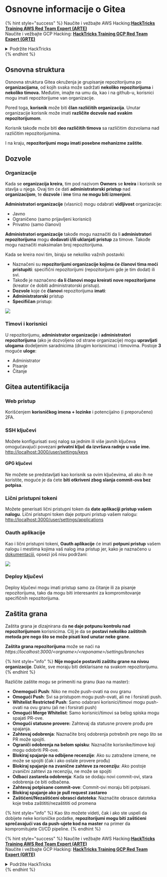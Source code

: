 # Osnovne informacije o Gitea

{% hint style="success" %}
Naučite i vežbajte AWS Hacking:<img src="/.gitbook/assets/image.png" alt="" data-size="line">[**HackTricks Training AWS Red Team Expert (ARTE)**](https://training.hacktricks.xyz/courses/arte)<img src="/.gitbook/assets/image.png" alt="" data-size="line">\
Naučite i vežbajte GCP Hacking: <img src="/.gitbook/assets/image (2).png" alt="" data-size="line">[**HackTricks Training GCP Red Team Expert (GRTE)**<img src="/.gitbook/assets/image (2).png" alt="" data-size="line">](https://training.hacktricks.xyz/courses/grte)

<details>

<summary>Podržite HackTricks</summary>

* Pogledajte [**planove pretplate**](https://github.com/sponsors/carlospolop)!
* **Pridružite se** 💬 [**Discord grupi**](https://discord.gg/hRep4RUj7f) ili [**telegram grupi**](https://t.me/peass) ili **pratite** nas na **Twitteru** 🐦 [**@hacktricks\_live**](https://twitter.com/hacktricks\_live)**.**
* **Delite hakovanje trikove podnošenjem PR-ova na** [**HackTricks**](https://github.com/carlospolop/hacktricks) i [**HackTricks Cloud**](https://github.com/carlospolop/hacktricks-cloud) github repozitorijume.

</details>
{% endhint %}

## Osnovna struktura

Osnovna struktura Gitea okruženja je grupisanje repozitorijuma po **organizacijama**, od kojih svaka može sadržati **nekoliko repozitorijuma** i **nekoliko timova.** Međutim, imajte na umu da, kao i na github-u, korisnici mogu imati repozitorijume van organizacije.

Pored toga, **korisnik** može biti **član** **različitih organizacija**. Unutar organizacije korisnik može imati **različite dozvole nad svakim repozitorijumom**.

Korisnik takođe može biti **deo različitih timova** sa različitim dozvolama nad različitim repozitorijumima.

I na kraju, **repozitorijumi mogu imati posebne mehanizme zaštite**.

## Dozvole

### Organizacije

Kada se **organizacija kreira**, tim pod nazivom **Owners** se **kreira** i korisnik se stavlja u njega. Ovaj tim će dati **administratorski pristup** nad **organizacijom**, te **dozvole** i **ime** tima **ne mogu biti izmenjeni**.

**Administratori organizacije** (vlasnici) mogu odabrati **vidljivost** organizacije:

* Javno
* Ograničeno (samo prijavljeni korisnici)
* Privatno (samo članovi)

**Administratori organizacije** takođe mogu naznačiti da li **administratori repozitorijuma** mogu **dodavati i/ili uklanjati pristup** za timove. Takođe mogu naznačiti maksimalan broj repozitorijuma.

Kada se kreira novi tim, biraju se nekoliko važnih postavki:

* Naznačeni su **repozitorijumi organizacije kojima će članovi tima moći pristupiti**: specifični repozitorijumi (repozitorijumi gde je tim dodat) ili svi.
* Takođe je naznačeno **da li članovi mogu kreirati nove repozitorijume** (kreator će dobiti administratorski pristup).
* **Dozvole** koje će **članovi** repozitorijuma **imati**:
* **Administratorski** pristup
* **Specifičan** pristup:

![](<../../.gitbook/assets/image (118).png>)

### Timovi i korisnici

U repozitorijumu, **administrator organizacije** i **administratori repozitorijuma** (ako je dozvoljeno od strane organizacije) mogu **upravljati ulogama** dodeljenim saradnicima (drugim korisnicima) i timovima. Postoje **3** moguće **uloge**:

* Administrator
* Pisanje
* Čitanje

## Gitea autentifikacija

### Web pristup

Korišćenjem **korisničkog imena + lozinke** i potencijalno (i preporučeno) 2FA.

### **SSH ključevi**

Možete konfigurisati svoj nalog sa jednim ili više javnih ključeva omogućavajući povezani **privatni ključ da izvršava radnje u vaše ime.** [http://localhost:3000/user/settings/keys](http://localhost:3000/user/settings/keys)

#### **GPG ključevi**

Ne možete se predstavljati kao korisnik sa ovim ključevima, ali ako ih ne koristite, moguće je da ćete **biti otkriveni zbog slanja commit-ova bez potpisa**.

### **Lični pristupni tokeni**

Možete generisati lični pristupni token da **date aplikaciji pristup vašem nalogu**. Lični pristupni token daje potpuni pristup vašem nalogu: [http://localhost:3000/user/settings/applications](http://localhost:3000/user/settings/applications)

### Oauth aplikacije

Kao i lični pristupni tokeni, **Oauth aplikacije** će imati **potpuni pristup** vašem nalogu i mestima kojima vaš nalog ima pristup jer, kako je naznačeno u [dokumentaciji](https://docs.gitea.io/en-us/oauth2-provider/#scopes), opsezi još nisu podržani:

![](<../../.gitbook/assets/image (194).png>)

### Deploy ključevi

Deploy ključevi mogu imati pristup samo za čitanje ili za pisanje repozitorijuma, tako da mogu biti interesantni za kompromitovanje specifičnih repozitorijuma.

## Zaštita grana

Zaštita grana je dizajnirana da **ne daje potpunu kontrolu nad repozitorijumom** korisnicima. Cilj je da se **postavi nekoliko zaštitnih metoda pre nego što se može pisati kod unutar neke grane**.

**Zaštita grana repozitorijuma** može se naći na _https://localhost:3000/\<orgname>/\<reponame>/settings/branches_

{% hint style="info" %}
**Nije moguće postaviti zaštitu grane na nivou organizacije**. Dakle, sve moraju biti deklarisane na svakom repozitorijumu.
{% endhint %}

Različite zaštite mogu se primeniti na granu (kao na master):

* **Onemogući Push**: Niko ne može push-ovati na ovu granu
* **Omogući Push**: Svi sa pristupom mogu push-ovati, ali ne i forsirati push.
* **Whitelist Restricted Push**: Samo odabrani korisnici/timovi mogu push-ovati na ovu granu (ali ne i forsirati push)
* **Omogući Merge Whitelist**: Samo korisnici/timovi sa belog spiska mogu spajati PR-ove.
* **Omogući statusne provere:** Zahtevaj da statusne provere prođu pre spajanja.
* **Zahtevaj odobrenja**: Naznačite broj odobrenja potrebnih pre nego što se PR može spojiti.
* **Ograniči odobrenja na belom spisku**: Naznačite korisnike/timove koji mogu odobriti PR-ove.
* **Blokiraj spajanje na odbijene recenzije**: Ako su zatražene izmene, ne može se spojiti (čak i ako ostale provere prođu)
* **Blokiraj spajanje na zvanične zahteve za recenziju**: Ako postoje zvanični zahtevi za recenziju, ne može se spojiti
* **Odbaci zastarela odobrenja**: Kada se dodaju novi commit-ovi, stara odobrenja će biti odbačena.
* **Zahtevaj potpisane commit-ove**: Commit-ovi moraju biti potpisani.
* **Blokiraj spajanje ako je pull request zastareo**
* **Zaštićeni/Nezaštićeni obrasci datoteka**: Naznačite obrasce datoteka koje treba zaštititi/nezaštititi od promena

{% hint style="info" %}
Kao što možete videti, čak i ako ste uspeli da dobijete neke korisničke podatke, **repozitorijumi mogu biti zaštićeni sprečavajući vas da push-ujete kod na master** na primer da kompromitujete CI/CD pipeline.
{% endhint %}

{% hint style="success" %}
Naučite i vežbajte AWS Hacking:<img src="/.gitbook/assets/image.png" alt="" data-size="line">[**HackTricks Training AWS Red Team Expert (ARTE)**](https://training.hacktricks.xyz/courses/arte)<img src="/.gitbook/assets/image.png" alt="" data-size="line">\
Naučite i vežbajte GCP Hacking: <img src="/.gitbook/assets/image (2).png" alt="" data-size="line">[**HackTricks Training GCP Red Team Expert (GRTE)**<img src="/.gitbook/assets/image (2).png" alt="" data-size="line">](https://training.hacktricks.xyz/courses/grte)

<details>

<summary>Podržite HackTricks</summary>

* Pogledajte [**planove pretplate**](https://github.com/sponsors/carlospolop)!
* **Pridružite se** 💬 [**Discord grupi**](https://discord.gg/hRep4RUj7f) ili [**telegram grupi**](https://t.me/peass) ili **pratite** nas na **Twitteru** 🐦 [**@hacktricks\_live**](https://twitter.com/hacktricks\_live)**.**
* **Delite hakovanje trikove podnošenjem PR-ova na** [**HackTricks**](https://github.com/carlospolop/hacktricks) i [**HackTricks Cloud**](https://github.com/carlospolop/hacktricks-cloud) github repozitorijume.

</details>
{% endhint %}
